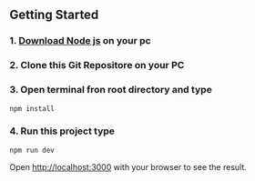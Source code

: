 

## Getting Started

###  1. [Download Node js](https://nodejs.org/en/download)  on your pc
###  2. Clone this Git Repositore on your PC
###  3. Open terminal fron root directory and type
	
    npm install

###  4. Run this project type

    npm run dev


Open [http://localhost:3000](http://localhost:3000) with your browser to see the result.
